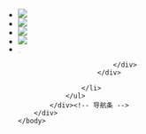 <!DOCTYPE html>
<html lang="zh">
	<head>
		<meta charset="UTF-8">
		<meta name="viewport" content="width=device-width, initial-scale=1.0">
		<meta http-equiv="X-UA-Compatible" content="ie=edge">
		<title>购物界面</title>
		<link rel="stylesheet" type="text/css" href="购物界面.css" />
		<script src="../购物界面.js" type="text/javascript" charset="utf-8"></script>
		<style type="text/css">
			* {
				margin: 0;
				padding: 0;
			}
		</style>
	</head>
	<body>
		<div class="body">
			<div class="nav">
				<ul>
					<li>
						<div class="content">
							<!-- 关于我们 -->
							<img src="images/024b23f049237c4ff7ad81d152d30fc4_10.png"></div>
					</li>
					<li>
						<div class="content">
							<!-- 水果类 -->
							<img src="images/024b23f049237c4ff7ad81d152d30fc4_09.png"></div>
					</li>
					<li>
						<div class="content">
							<!-- 甜品类 -->
							<img src="images/024b23f049237c4ff7ad81d152d30fc4_08.png">
						</div>
					</li>
					<li>
						<div class="content">
							<!-- 美食介绍 -->
							<img src="images/024b23f049237c4ff7ad81d152d30fc4_07.png">
						</div>
					</li>
					<li>
						<div class="content">
							<!-- 首页 --><button onclick="changeCSS()" class="ding"></button>
							<div id="cont">

							</div>
						</div>

					</li>
				</ul>
			</div><!-- 导航条 -->
		</div>
	</body>
</html>
